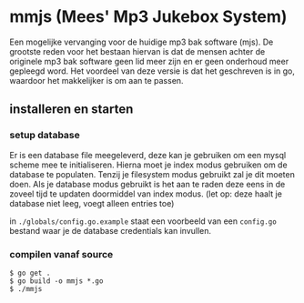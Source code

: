 # mmjs (Mees' Mp3 Jukebox System)

Een mogelijke vervanging voor de huidige mp3 bak software (mjs). De grootste reden voor het bestaan hiervan is dat de mensen achter de originele mp3 bak software geen lid meer zijn en er geen onderhoud meer gepleegd word. Het voordeel van deze versie is dat het geschreven is in go, waardoor het makkelijker is om aan te passen.

## installeren en starten

### setup database
Er is een database file meegeleverd, deze kan je gebruiken om een mysql scheme mee te initialiseren. Hierna moet je index modus gebruiken om de database te populaten. Tenzij je filesystem modus gebruikt zal je dit moeten doen. Als je database modus gebruikt is het aan te raden deze eens in de zoveel tijd te updaten doormiddel van index modus. (let op: deze haalt je database niet leeg, voegt alleen entries toe)

in ```./globals/config.go.example``` staat een voorbeeld van een ```config.go``` bestand waar je de database credentials kan invullen.

### compilen vanaf source
``` 
$ go get .
$ go build -o mmjs *.go
$ ./mmjs
```
